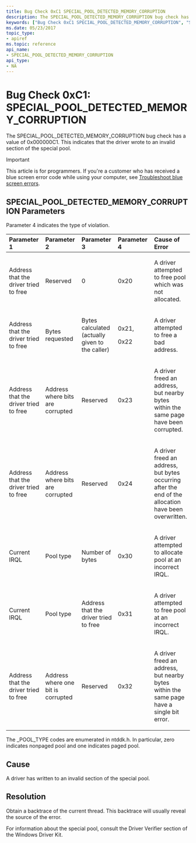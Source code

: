 ```yaml
---
title: Bug Check 0xC1 SPECIAL_POOL_DETECTED_MEMORY_CORRUPTION
description: The SPECIAL_POOL_DETECTED_MEMORY_CORRUPTION bug check has a value of 0x000000C1. This indicates that the driver wrote to an invalid section of the special pool.
keywords: ["Bug Check 0xC1 SPECIAL_POOL_DETECTED_MEMORY_CORRUPTION", "SPECIAL_POOL_DETECTED_MEMORY_CORRUPTION"]
ms.date: 05/23/2017
topic_type:
- apiref
ms.topic: reference
api_name:
- SPECIAL_POOL_DETECTED_MEMORY_CORRUPTION
api_type:
- NA
---
```


# Bug Check 0xC1: SPECIAL\_POOL\_DETECTED\_MEMORY\_CORRUPTION


The SPECIAL\_POOL\_DETECTED\_MEMORY\_CORRUPTION bug check has a value of 0x000000C1. This indicates that the driver wrote to an invalid section of the special pool.

> [!IMPORTANT]
> This article is for programmers. If you're a customer who has received a blue screen error code while using your computer, see [Troubleshoot blue screen errors](https://www.windows.com/stopcode).


## SPECIAL\_POOL\_DETECTED\_MEMORY\_CORRUPTION Parameters


Parameter 4 indicates the type of violation.

<table>
<colgroup>
<col width="20%" />
<col width="20%" />
<col width="20%" />
<col width="20%" />
<col width="20%" />
</colgroup>
<thead>
<tr class="header">
<th align="left">Parameter 1</th>
<th align="left">Parameter 2</th>
<th align="left">Parameter 3</th>
<th align="left">Parameter 4</th>
<th align="left">Cause of Error</th>
</tr>
</thead>
<tbody>
<tr class="odd">
<td align="left"><p>Address that the driver tried to free</p></td>
<td align="left"><p>Reserved</p></td>
<td align="left"><p>0</p></td>
<td align="left"><p>0x20</p></td>
<td align="left"><p>A driver attempted to free pool which was not allocated.</p></td>
</tr>
<tr class="even">
<td align="left"><p>Address that the driver tried to free</p></td>
<td align="left"><p>Bytes requested</p></td>
<td align="left"><p>Bytes calculated (actually given to the caller)</p></td>
<td align="left"><p>0x21,</p>
<p>0x22</p></td>
<td align="left"><p>A driver attempted to free a bad address.</p></td>
</tr>
<tr class="odd">
<td align="left"><p>Address that the driver tried to free</p></td>
<td align="left"><p>Address where bits are corrupted</p></td>
<td align="left"><p>Reserved</p></td>
<td align="left"><p>0x23</p></td>
<td align="left"><p>A driver freed an address, but nearby bytes within the same page have been corrupted.</p></td>
</tr>
<tr class="even">
<td align="left"><p>Address that the driver tried to free</p></td>
<td align="left"><p>Address where bits are corrupted</p></td>
<td align="left"><p>Reserved</p></td>
<td align="left"><p>0x24</p></td>
<td align="left"><p>A driver freed an address, but bytes occurring after the end of the allocation have been overwritten.</p></td>
</tr>
<tr class="odd">
<td align="left"><p>Current IRQL</p></td>
<td align="left"><p>Pool type</p></td>
<td align="left"><p>Number of bytes</p></td>
<td align="left"><p>0x30</p></td>
<td align="left"><p>A driver attempted to allocate pool at an incorrect IRQL.</p></td>
</tr>
<tr class="even">
<td align="left"><p>Current IRQL</p></td>
<td align="left"><p>Pool type</p></td>
<td align="left"><p>Address that the driver tried to free</p></td>
<td align="left"><p>0x31</p></td>
<td align="left"><p>A driver attempted to free pool at an incorrect IRQL.</p></td>
</tr>
<tr class="odd">
<td align="left"><p>Address that the driver tried to free</p></td>
<td align="left"><p>Address where one bit is corrupted</p></td>
<td align="left"><p>Reserved</p></td>
<td align="left"><p>0x32</p></td>
<td align="left"><p>A driver freed an address, but nearby bytes within the same page have a single bit error.</p></td>
</tr>
</tbody>
</table>

 

The \_POOL\_TYPE codes are enumerated in ntddk.h. In particular, zero indicates nonpaged pool and one indicates paged pool.

## Cause

A driver has written to an invalid section of the special pool.

## Resolution

Obtain a backtrace of the current thread. This backtrace will usually reveal the source of the error.

For information about the special pool, consult the Driver Verifier section of the Windows Driver Kit.

 

 




